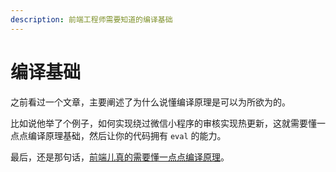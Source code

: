 ```yaml
---
description: 前端工程师需要知道的编译基础
---
```


# 编译基础

之前看过一个文章，主要阐述了为什么说懂编译原理是可以为所欲为的。

比如说他举了个例子，如何实现绕过微信小程序的审核实现热更新，这就需要懂一点点编译原理基础，然后让你的代码拥有 `eval` 的能力。

最后，还是那句话，[前端儿真的需要懂一点点编译原理](http://fullstack.blog/2017/06/24/大前端开发者需要了解的基础编译原理和语言知识/?nsukey=rUvDyBYKXUFLZHzd1GO76pWNdqXvVtKwhugdplbqb%2FlVbNuGn5rTFddfF55VoZHw4NqHboyWRfLOCH6CTmq0RtRStYuig6Kx%2FMSsM%2FoCsrH6CaHCyAu2OdkNn0CK2l08PCYTV4F9gBHVoMbUkfnXsBvbaBtarJbsz2%2BBo2HQg73lORR6fBPsiv07X%2F%2BQsRGq)。


